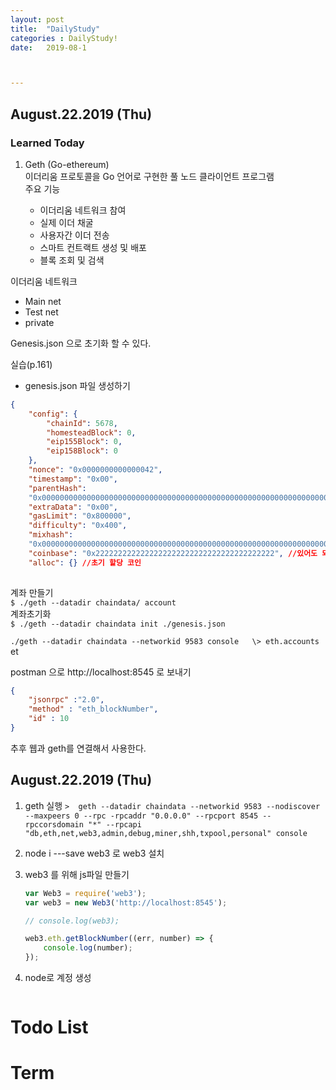 ```yaml
---
layout: post
title:  "DailyStudy"
categories : DailyStudy!
date:   2019-08-1



---
```




## August.22.2019  (Thu)

### Learned Today 

1. Geth (Go-ethereum)  
   이더리움 프로토콜을 Go 언어로 구현한 풀 노드 클라이언트 프로그램  
   주요 기능  

   * 이더리움 네트워크 참여
   * 실제 이더 채굴
   * 사용자간 이더 전송
   * 스마트 컨트랙트 생성 및 배포
   * 블록 조회 및 검색

   

이더리움 네트워크  

* Main net
* Test net
* private

Genesis.json 으로 초기화 할 수 있다.

실습(p.161)

* genesis.json 파일 생성하기

```json
{
    "config": {
        "chainId": 5678,
        "homesteadBlock": 0,
        "eip155Block": 0,
        "eip158Block": 0
    },
    "nonce": "0x0000000000000042",
    "timestamp": "0x00",
    "parentHash":
    "0x0000000000000000000000000000000000000000000000000000000000000000",
    "extraData": "0x00",
    "gasLimit": "0x800000",
    "difficulty": "0x400",
    "mixhash": 
    "0x0000000000000000000000000000000000000000000000000000000000000000",
	"coinbase": "0x2222222222222222222222222222222222222222", //있어도 되고 없어도 되고
    "alloc": {} //초기 할당 코인
    

```



계좌 만들기  
`$ ./geth --datadir chaindata/ account`  
계좌초기화  
`$ ./geth --datadir chaindata init ./genesis.json`

`./geth --datadir chaindata --networkid 9583 console  
\> eth.accounts `  
et



postman 으로 http://localhost:8545 로 보내기

``` json
{
	"jsonrpc" :"2.0",
	"method" : "eth_blockNumber",
	"id" : 10
}
```

추후 웹과 geth를 연결해서 사용한다.

## August.22.2019  (Thu)

1. geth 실행 `>  geth --datadir chaindata --networkid 9583 --nodiscover --maxpeers 0 --rpc -rpcaddr "0.0.0.0" --rpcport 8545 --rpccorsdomain "*" --rpcapi "db,eth,net,web3,admin,debug,miner,shh,txpool,personal" console`

2. node i ---save web3 로 web3 설치

3. web3 를 위해 js파일 만들기  

   ```javascript
   var Web3 = require('web3');
   var web3 = new Web3('http://localhost:8545');
   
   // console.log(web3);
   
   web3.eth.getBlockNumber((err, number) => {
       console.log(number);
   });
   ```

4. node로 계정 생성  

   ```javascript
   
   ```

   

# **Todo List**

# **Term**

